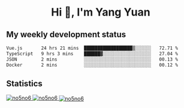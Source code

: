 <h1 align="center">Hi 👋, I'm Yang Yuan</h1>


## My weekly development status
<!--START_SECTION:waka-->

```txt
Vue.js       24 hrs 21 mins  ██████████████████▒░░░░░░   72.71 %
TypeScript   9 hrs 3 mins    ██████▓░░░░░░░░░░░░░░░░░░   27.04 %
JSON         2 mins          ░░░░░░░░░░░░░░░░░░░░░░░░░   00.13 %
Docker       2 mins          ░░░░░░░░░░░░░░░░░░░░░░░░░   00.12 %
```

<!--END_SECTION:waka-->

## Statistics
<a href="https://github.com/anuraghazra/github-readme-stats">
  <img src="https://github-readme-stats.vercel.app/api/top-langs/?username=no5no6&theme=dracula" alt="no5no6">
</a>
<a href="https://github.com/anuraghazra/github-readme-stats">
  <img src="https://github-readme-stats.vercel.app/api?username=no5no6&show_icons=true&theme=dracula&line_height=40" alt="no5no6">
</a>
<a href="https://github.com/anuraghazra/github-readme-stats">
  <img align="center" src="https://github-readme-streak-stats.herokuapp.com/?user=no5no6&theme=dracula" alt="no5no6" />
</a>